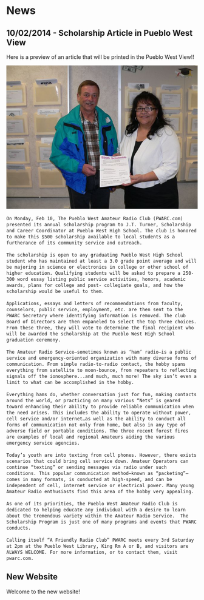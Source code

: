 News
====

## 10/02/2014 - Scholarship Article in Pueblo West View ##

Here is a preview of an article that will be printed in the Pueblo West View!!

<img src="/images/gary_and_counselor.jpg"/>


	On Monday, Feb 10, The Pueblo West Amateur Radio Club (PWARC.com) presented its annual scholarship program to J.T. Turner, Scholarship and Career Coordinator at Pueblo West High School. The club is honored to make this $500 scholarship available to local students as a furtherance of its community service and outreach.

	The scholarship is open to any graduating Pueblo West High School student who has maintained at least a 3.0 grade point average and will be majoring in science or electronics in college or other school of higher education. Qualifying students will be asked to prepare a 250-300 word essay listing public service activities, honors, academic awards, plans for college and post- collegiate goals, and how the scholarship would be useful to them.

	Applications, essays and letters of recommendations from faculty, counselors, public service, employment, etc. are then sent to the PWARC Secretary where identifying information is removed. The club Board of Directors are then empaneled to select the top three choices. From these three, they will vote to determine the final recipient who will be awarded the scholarship at the Pueblo West High School graduation ceremony.

	The Amateur Radio Service—sometimes known as ‘ham’ radio—is a public service and emergency-oriented organization with many diverse forms of communication. From simple radio-to-radio contact, the hobby spans everything from satellite to moon-bounce, from repeaters to reflecting signals off the ionosphere...and much, much more! The sky isn’t even a limit to what can be accomplished in the hobby.  

	Everything hams do, whether conversation just for fun, making contacts around the world, or practicing on many various “Nets” is geared toward enhancing their ability to provide reliable communication when the need arises. This includes the ability to operate without power, cell service and/or internet…as well as the ability to conduct all forms of communication not only from home, but also in any type of adverse field or portable conditions. The three recent forest fires are examples of local and regional Amateurs aiding the various emergency service agencies.

	Today’s youth are into texting from cell phones. However, there exists scenarios that could bring cell service down. Amateur Operators can continue “texting” or sending messages via radio under such conditions. This popular communication method—known as “packeting”—comes in many formats, is conducted at high-speed, and can be independent of cell, internet service or electrical power. Many young Amateur Radio enthusiasts find this area of the hobby very appealing.

	As one of its priorities, the Pueblo West Amateur Radio Club is dedicated to helping educate any individual with a desire to learn about the tremendous variety within the Amateur Radio Service.  The Scholarship Program is just one of many programs and events that PWARC conducts.

	Calling itself “A Friendly Radio Club” PWARC meets every 3rd Saturday at 2pm at the Pueblo West Library, King Rm A or B, and visitors are ALWAYS WELCOME. For more information, or to contact them, visit pwarc.com.  

## New Website ##
Welcome to the new website!
